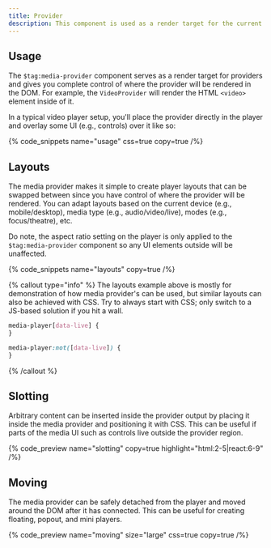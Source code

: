 ```yaml
---
title: Provider
description: This component is used as a render target for the current provider.
---
```


## Usage

The `$tag:media-provider` component serves as a render target for providers and gives you complete
control of where the provider will be rendered in the DOM. For example, the
`VideoProvider` will render the HTML `<video>` element inside of it.

In a typical video player setup, you'll place the provider directly in the player and overlay
some UI (e.g., controls) over it like so:

{% code_snippets name="usage" css=true copy=true /%}

## Layouts

The media provider makes it simple to create player layouts that can be swapped between since you
have control of where the provider will be rendered. You can adapt layouts based on the current
device (e.g., mobile/desktop), media type (e.g., audio/video/live), modes (e.g., focus/theatre), etc.

Do note, the aspect ratio setting on the player is only applied to the `$tag:media-provider`
component so any UI elements outside will be unaffected.

{% code_snippets name="layouts" copy=true /%}

{% callout type="info" %}
The layouts example above is mostly for demonstration of how media provider's can be used, but similar
layouts can also be achieved with CSS. Try to always start with CSS; only switch to a JS-based solution
if you hit a wall.

```css
media-player[data-live] {
}

media-player:not([data-live]) {
}
```

{% /callout %}

## Slotting

Arbitrary content can be inserted inside the provider output by placing it inside the media provider
and positioning it with CSS. This can be useful if parts of the media UI such as controls live
outside the provider region.

{% code_preview name="slotting" copy=true highlight="html:2-5|react:6-9" /%}

## Moving

The media provider can be safely detached from the player and moved around the DOM after it has
connected. This can be useful for creating floating, popout, and mini players.

{% code_preview name="moving" size="large" css=true copy=true /%}
